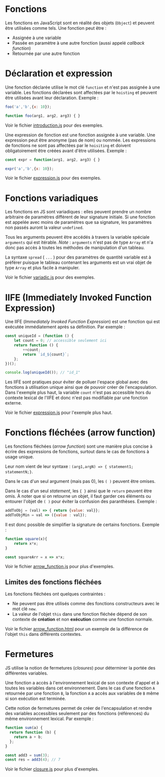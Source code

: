 # Fonctions

Les fonctions en JavaScript sont en réalité des objets (`Object`) et peuvent être utilisées comme tels. Une fonction peut être :
- Assignée à une variable
- Passée en paramètre à une autre fonction (aussi appelé _callback function_)
- Retournée par une autre fonction


# Déclaration et expression

Une fonction déclarée utilise le mot clé `function` et n'est pas assignée à une variable. Les fonctions déclarées sont affectées par le `hoisting` et peuvent être utilisées avant leur déclaration. Exemple :

```js
foo('a','b',{x: 10});

function foo(arg1, arg2, arg3) { }
```

Voir le fichier [introduction.js](./introduction.js) pour des exemples.

Une expression de fonction est une fonction assignée à une variable. Une expression peut être anonyme (pas de nom) ou nommée. Les expressions de fonctions ne sont pas affectées par le `hoisiting` et doivent obligatoirement être créées avant d'être utilisées. Exemple :

```js
const expr = function(arg1, arg2, arg3) { }

expr('a','b',{x: 10});
```

Voir le fichier [expression.js](./expression.js) pour des exemples.

# Fonctions variadiques

Les fonctions en JS sont variadiques : elles peuvent prendre un nombre arbitraire de paramètres différent de leur signature initiale. Si une fonction est appelée avec moins de paramètres que sa signature, les paramètres non passés auront la valeur `undefined`. 

Tous les arguments peuvent être accédés à travers la variable spéciale `arguments` qui est itérable. _Note_ : `arguments` n'est pas de type `Array` et n'a donc pas accès à toutes les méthodes de manipulation d'un tableau.

La syntaxe `spread` ( `...` ) pour des paramètres de quantité variable est à préférer puisque le tableau contenant les arguments est un vrai objet de type `Array` et plus facile à manipuler.

Voir le fichier [variadic.js](./variadic.js) pour des exemples.

# IIFE (Immediately Invoked Function Expression)

Une IIFE (_Immediately Invoked Function Expression_) est une fonction qui est exécutée immédiatement après sa définition. Par exemple :

```js
const uniqueId = (function () {
    let count = 0; // accessible seulement ici
    return function () {
        ++count;
        return `id_${count}`;
    };
})();

console.log(uniqueId()); // "id_1"
```

Les IIFE sont pratiques pour éviter de polluer l'espace global avec des fonctions à utilisation unique ainsi que de pouvoir créer de l'encapsulation. Dans l'exemple plus haut, la variable `count` n'est pas accessible hors du contexte lexical de l'IIFE et donc n'est pas modifiable par une fonction externe.

Voir le fichier [expression.js](./expression.js) pour l'exemple plus haut.

# Fonctions fléchées (arrow function)

Les fonctions fléchées (_arrow function_) sont une manière plus concise à écrire des expressions de fonctions, surtout dans le cas de fonctions à usage unique.

Leur nom vient de leur syntaxe : `(arg1,argN) => { statement1; statementN;}`.

Dans le cas d'un seul argument (mais pas 0), les `( )` peuvent être omises.

Dans le cas d'un seul *statement*, les `{ }` ainsi que le `return` peuvent être omis. À noter que si on retourne un objet, il faut garder ces éléments ou entourer l'objet de `( )` pour éviter la confusion des paranthèses. Exemple :

```js 
addToObj = (val) => { return {value: val}};
addToObjMin = val => ({value : val});
```

Il est donc possible de simplifier la signature de certains fonctions. Exemple :
```js
function square(x){ 
    return x*x; 
}

const squareArr = x => x*x;
```

Voir le fichier [arrow_function.js](./arrow_function.js) pour plus d'exemples.

## Limites des fonctions fléchées

Les fonctions fléchées ont quelques contraintes :
- Ne peuvent pas être utilisés comme des fonctions constructeurs avec le mot clé `new`.
- La valeur de l'objet `this` dans une fonction fléchée dépend de son contexte de **création** et non **exécution** comme une fonction normale.


Voir le fichier [arrow_function.html](./arrow_function.html) pour un exemple de la différence de l'objet `this` dans différents contextes.

# Fermetures

JS utilise la notion de fermetures (_closures_) pour déterminer la portée des différentes variables.

Une fonction a accès à l'environnement lexical de son contexte d'appel et à toutes les variables dans cet environnement. Dans le cas d'une fonction `A` retournée par une fonction `B`, la fonction `A` a accès aux variables de `B` même si son exécution est terminée.

Cette notion de fermetures permet de créer de l'encapsulation et rendre des variables accessibles seulement par des fonctions (références) du même environnement lexical. Par exemple :

```js
function sum(a) {
  return function (b) {
    return a + b;
  };
}

const add3 = sum(3);
const res = add3(4); // 7
```

Voir le fichier [closure.js](./closure.js) pour plus d'exemples.